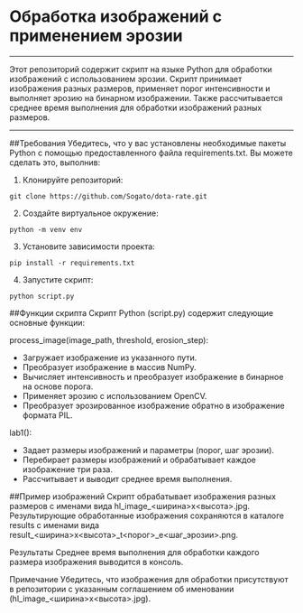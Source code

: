 # Обработка изображений с применением эрозии
---
Этот репозиторий содержит скрипт на языке Python для обработки изображений с использованием эрозии. Скрипт принимает изображения разных размеров, применяет порог интенсивности и выполняет эрозию на бинарном изображении. Также рассчитывается среднее время выполнения для обработки изображений разных размеров.

---

##Требования
Убедитесь, что у вас установлены необходимые пакеты Python с помощью предоставленного файла requirements.txt. Вы можете сделать это, выполнив:
1. Клонируйте репозиторий:
```
git clone https://github.com/Sogato/dota-rate.git
```
2. Создайте виртуальное окружение:
```
python -m venv env
```
3. Установите зависимости проекта:
```
pip install -r requirements.txt
```
4. Запустите скрипт:
```
python script.py
```

##Функции скрипта
Скрипт Python (script.py) содержит следующие основные функции:

process_image(image_path, threshold, erosion_step):
* Загружает изображение из указанного пути.
* Преобразует изображение в массив NumPy.
* Вычисляет интенсивность и преобразует изображение в бинарное на основе порога.
* Применяет эрозию с использованием OpenCV.
* Преобразует эрозированное изображение обратно в изображение формата PIL.

lab1():
* Задает размеры изображений и параметры (порог, шаг эрозии).
* Перебирает размеры изображений и обрабатывает каждое изображение три раза.
* Рассчитывает и выводит среднее время выполнения.

##Пример изображений
Скрипт обрабатывает изображения разных размеров с именами вида hl_image_<ширина>x<высота>.jpg. Результирующие обработанные изображения сохраняются в каталоге results с именами вида result_<ширина>x<высота>_t<порог>_e<шаг_эрозии>.png.

Результаты
Среднее время выполнения для обработки каждого размера изображения выводится в консоль.

Примечание
Убедитесь, что изображения для обработки присутствуют в репозитории с указанным соглашением об именовании (hl_image_<ширина>x<высота>.jpg).
